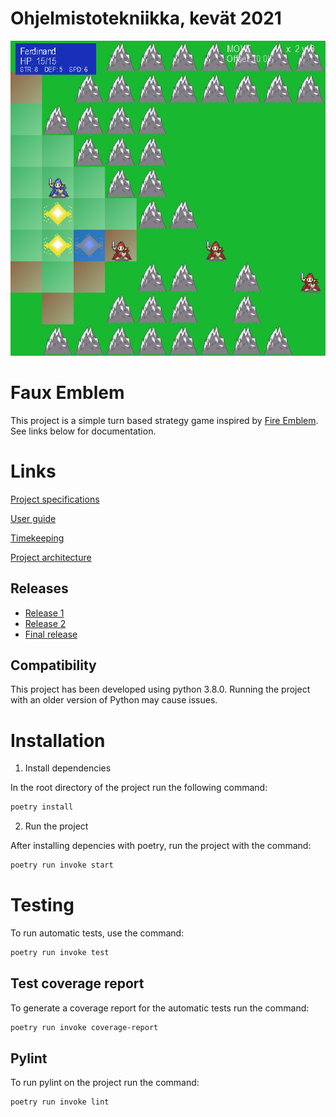 # Ohjelmistotekniikka, kevät 2021

![](https://github.com/RadicalOyster/ot-harjoitustyo/blob/master/images/interface_2.png)

# Faux Emblem
This project is a simple turn based strategy game inspired by [Fire Emblem](https://en.wikipedia.org/wiki/Fire_Emblem:_Shadow_Dragon_and_the_Blade_of_Light). See links below for documentation.

# Links

[Project specifications](https://github.com/RadicalOyster/ot-harjoitustyo/blob/master/documentation/project%20specifications.md)

[User guide](https://github.com/RadicalOyster/ot-harjoitustyo/blob/master/documentation/user%20guide.md)

[Timekeeping](https://github.com/RadicalOyster/ot-harjoitustyo/blob/master/documentation/time%20spent.md)

[Project architecture](https://github.com/RadicalOyster/ot-harjoitustyo/blob/master/documentation/arkkitehtuuri.md)

## Releases
* [Release 1](https://github.com/RadicalOyster/ot-harjoitustyo/releases/tag/viikko5)
* [Release 2](https://github.com/RadicalOyster/ot-harjoitustyo/releases/tag/viikko6)
* [Final release](https://github.com/RadicalOyster/ot-harjoitustyo/releases/tag/viikko7)

## Compatibility

This project has been developed using python 3.8.0. Running the project with an older version of Python may cause issues.

# Installation

1. Install dependencies

In the root directory of the project run the following command:

```bash
poetry install
```

2. Run the project

After installing depencies with poetry, run the project with the command:

```bash
poetry run invoke start
```

# Testing

To run automatic tests, use the command:

```bash
poetry run invoke test
```

## Test coverage report

To generate a coverage report for the automatic tests run the command:

```bash
poetry run invoke coverage-report
```

## Pylint

To run pylint on the project run the command:

```bash
poetry run invoke lint
```
